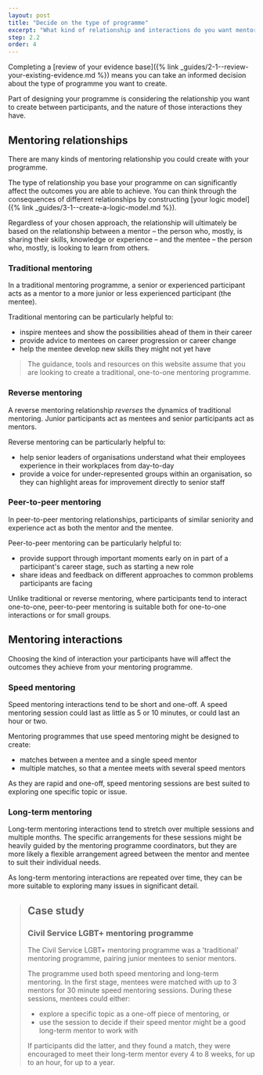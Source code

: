 ```yaml
---
layout: post
title: "Decide on the type of programme"
excerpt: "What kind of relationship and interactions do you want mentors and mentees to have with each other?"
step: 2.2
order: 4
---
```


Completing a [review of your evidence base]({% link _guides/2-1--review-your-existing-evidence.md %}) means you can take an informed decision about the type of programme you want to create.

Part of designing your programme is considering the relationship you want to create between participants, and the nature of those interactions they have.

## Mentoring relationships

There are many kinds of mentoring relationship you could create with your programme.

The type of relationship you base your programme on can significantly affect the outcomes you are able to achieve. You can think through the consequences of different relationships by constructing [your logic model]({% link _guides/3-1--create-a-logic-model.md %}).

Regardless of your chosen approach, the relationship will ultimately be based on the relationship between a mentor – the person who, mostly, is sharing their skills, knowledge or experience – and the mentee – the person who, mostly, is looking to learn from others.

### Traditional mentoring

In a traditional mentoring programme, a senior or experienced participant acts as a mentor to a more junior or less experienced participant (the mentee). 

Traditional mentoring can be particularly helpful to:

- inspire mentees and show the possibilities ahead of them in their career
- provide advice to mentees on career progression or career change
- help the mentee develop new skills they might not yet have

> The guidance, tools and resources on this website assume that you are looking to create a traditional, one-to-one mentoring programme. 

### Reverse mentoring

A reverse mentoring relationship _reverses_ the dynamics of traditional mentoring. Junior participants act as mentees and senior participants act as mentors.

Reverse mentoring can be particularly helpful to:

- help senior leaders of organisations understand what their employees experience in their workplaces from day-to-day
- provide a voice for under-represented groups within an organisation, so they can highlight areas for improvement directly to senior staff

### Peer-to-peer mentoring

In peer-to-peer mentoring relationships, participants of similar seniority and experience act as both the mentor and the mentee. 

Peer-to-peer mentoring can be particularly helpful to:

- provide support through important moments early on in part of a participant's career stage, such as starting a new role
- share ideas and feedback on different approaches to common problems participants are facing

Unlike traditional or reverse mentoring, where participants tend to interact one-to-one, peer-to-peer mentoring is suitable both for one-to-one interactions or for small groups.

## Mentoring interactions

Choosing the kind of interaction your participants have will affect the outcomes they achieve from your mentoring programme.

### Speed mentoring

Speed mentoring interactions tend to be short and one-off. A speed mentoring session could last as little as 5 or 10 minutes, or could last an hour or two. 

Mentoring programmes that use speed mentoring might be designed to create:

- matches between a mentee and a single speed mentor
- multiple matches, so that a mentee meets with several speed mentors

As they are rapid and one-off, speed mentoring sessions are best suited to exploring one specific topic or issue.

### Long-term mentoring

Long-term mentoring interactions tend to stretch over multiple sessions and multiple months. The specific arrangements for these sessions might be heavily guided by the mentoring programme coordinators, but they are more likely a flexible arrangement agreed between the mentor and mentee to suit their individual needs.

As long-term mentoring interactions are repeated over time, they can be more suitable to exploring many issues in significant detail.

> ## Case study
> ### Civil Service LGBT+ mentoring programme
> 
> The Civil Service LGBT+ mentoring programme was a 'traditional' mentoring programme, pairing junior mentees to senior mentors.
> 
> The programme used both speed mentoring and long-term mentoring. In the first stage, mentees were matched with up to 3 mentors for 30 minute speed mentoring sessions. During these sessions, mentees could either:
> 
> - explore a specific topic as a one-off piece of mentoring, or
> - use the session to decide if their speed mentor might be a good long-term mentor to work with
> 
> If participants did the latter, and they found a match, they were encouraged to meet their long-term mentor every 4 to 8 weeks, for up to an hour, for up to a year.